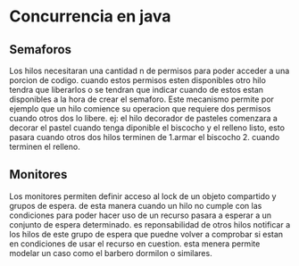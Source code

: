 # Concurrencia en java

## Semaforos
Los hilos necesitaran una cantidad n de permisos para poder acceder a una porcion de codigo. cuando estos permisos esten disponibles otro hilo tendra que liberarlos o se tendran que indicar cuando de estos estan disponibles a la hora de crear el semaforo.
Este mecanismo permite por ejemplo que un hilo comience su operacion que requiere dos permisos cuando otros dos lo libere. ej: el hilo decorador de pasteles comenzara a decorar el pastel cuando tenga diponible el biscocho y el relleno listo, esto pasara cuando otros dos hilos terminen de 1.armar el biscocho 2. cuando terminen el relleno.

## Monitores

Los monitores permiten definir acceso al lock de un objeto compartido y grupos de espera. de esta manera cuando un hilo no cumple con las condiciones para poder hacer uso de un recurso pasara a esperar a un conjunto de espera determinado. es reponsabilidad de otros hilos notificar a los hilos de este grupo de espera que puedne volver a comprobar si estan en condiciones de usar el recurso en cuestion. esta menera permite modelar un caso como el barbero dormilon o similares.
